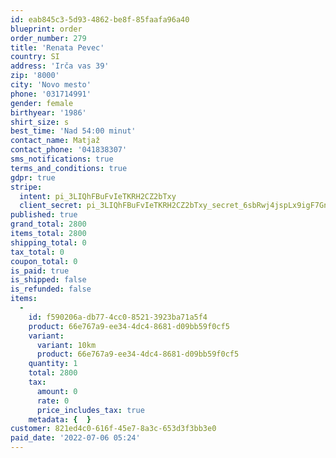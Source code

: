 ```yaml
---
id: eab845c3-5d93-4862-be8f-85faafa96a40
blueprint: order
order_number: 279
title: 'Renata Pevec'
country: SI
address: 'Irča vas 39'
zip: '8000'
city: 'Novo mesto'
phone: '031714991'
gender: female
birthyear: '1986'
shirt_size: s
best_time: 'Nad 54:00 minut'
contact_name: Matjaž
contact_phone: '041838307'
sms_notifications: true
terms_and_conditions: true
gdpr: true
stripe:
  intent: pi_3LIQhFBuFvIeTKRH2CZ2bTxy
  client_secret: pi_3LIQhFBuFvIeTKRH2CZ2bTxy_secret_6sbRwj4jspLx9igF7GnQdbwmA
published: true
grand_total: 2800
items_total: 2800
shipping_total: 0
tax_total: 0
coupon_total: 0
is_paid: true
is_shipped: false
is_refunded: false
items:
  -
    id: f590206a-db77-4cc0-8521-3923ba71a5f4
    product: 66e767a9-ee34-4dc4-8681-d09bb59f0cf5
    variant:
      variant: 10km
      product: 66e767a9-ee34-4dc4-8681-d09bb59f0cf5
    quantity: 1
    total: 2800
    tax:
      amount: 0
      rate: 0
      price_includes_tax: true
    metadata: {  }
customer: 821ed4c0-616f-45e7-8a3c-653d3f3bb3e0
paid_date: '2022-07-06 05:24'
---
```

